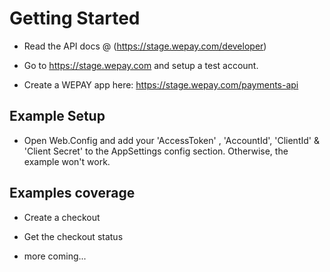 Getting Started
============
* Read the API docs @ (https://stage.wepay.com/developer)

* Go to https://stage.wepay.com and setup a test account.

* Create a WEPAY app here: https://stage.wepay.com/payments-api

Example Setup
------------
* Open Web.Config and add your 'AccessToken' , 'AccountId', 'ClientId' & 'Client Secret' to the AppSettings config section. Otherwise, the example won't work.


Examples coverage
------------------------
* Create a checkout

* Get the checkout status

* more coming...